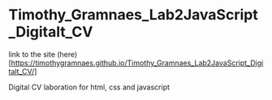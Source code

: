 # Timothy_Gramnaes_Lab2JavaScript_Digitalt_CV

link to the site (here)[https://timothygramnaes.github.io/Timothy_Gramnaes_Lab2JavaScript_Digitalt_CV/]

Digital CV
laboration for html, css and javascript

